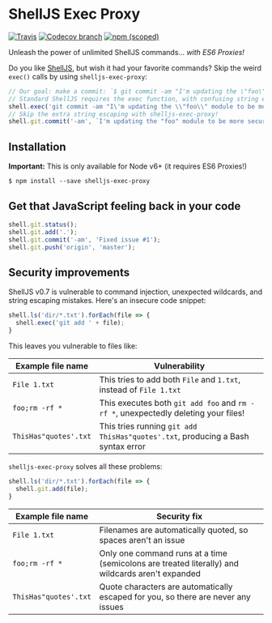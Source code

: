 # ShellJS Exec Proxy

[![Travis](https://img.shields.io/travis/nfischer/shelljs-exec-proxy.svg?maxAge=2592000&style=flat-square)](https://travis-ci.org/nfischer/shelljs-exec-proxy)
[![Codecov branch](https://img.shields.io/codecov/c/github/nfischer/shelljs-exec-proxy/master.svg?maxAge=2592000&style=flat-square)](https://codecov.io/gh/nfischer/shelljs-exec-proxy/branch/master)
[![npm (scoped)](https://img.shields.io/npm/v/shelljs-exec-proxy.svg?maxAge=2592000&style=flat-square)](https://www.npmjs.com/package/shelljs-exec-proxy)

Unleash the power of unlimited ShellJS commands... *with ES6 Proxies!*

Do you like [ShellJS](https://github.com/shelljs/shelljs), but wish it had your
favorite commands? Skip the weird `exec()` calls by using `shelljs-exec-proxy`:

```javascript
// Our goal: make a commit: `$ git commit -am "I'm updating the \"foo\" module to be more secure"`
// Standard ShellJS requires the exec function, with confusing string escaping:
shell.exec('git commit -am "I\'m updating the \\"foo\\" module to be more secure"');
// Skip the extra string escaping with shelljs-exec-proxy!
shell.git.commit('-am', `I'm updating the "foo" module to be more secure`);
```

## Installation

**Important:** This is only available for Node v6+ (it requires ES6 Proxies!)

```
$ npm install --save shelljs-exec-proxy
```

## Get that JavaScript feeling back in your code

```javascript
shell.git.status();
shell.git.add('.');
shell.git.commit('-am', 'Fixed issue #1');
shell.git.push('origin', 'master');
```

## Security improvements

ShellJS v0.7 is vulnerable to command injection, unexpected wildcards, and
string escaping mistakes. Here's an insecure code snippet:

```javascript
shell.ls('dir/*.txt').forEach(file => {
  shell.exec('git add ' + file);
}
```

This leaves you vulnerable to files like:

| Example file name | Vulnerability |
|------------------ | ------------- |
| `File 1.txt` | This tries to add both `File` and `1.txt`, instead of `File 1.txt` |
| `foo;rm -rf *` | This executes both `git add foo` and `rm -rf *`, unexpectedly deleting your files! |
| `ThisHas"quotes'.txt` | This tries running `git add ThisHas"quotes'.txt`, producing a Bash syntax error |

`shelljs-exec-proxy` solves all these problems:

```javascript
shell.ls('dir/*.txt').forEach(file => {
  shell.git.add(file);
}
```

| Example file name | Security fix |
|------------------ | ------------ |
| `File 1.txt` | Filenames are automatically quoted, so spaces aren't an issue |
| `foo;rm -rf *` | Only one command runs at a time (semicolons are treated literally) and wildcards aren't expanded |
| `ThisHas"quotes'.txt` | Quote characters are automatically escaped for you, so there are never any issues |
